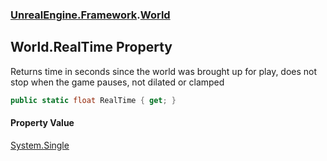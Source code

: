 ### [UnrealEngine.Framework](./UnrealEngine-Framework.md 'UnrealEngine.Framework').[World](./UnrealEngine-Framework-World.md 'UnrealEngine.Framework.World')
## World.RealTime Property
Returns time in seconds since the world was brought up for play, does not stop when the game pauses, not dilated or clamped  
```csharp
public static float RealTime { get; }
```
#### Property Value
[System.Single](https://docs.microsoft.com/en-us/dotnet/api/System.Single 'System.Single')  
